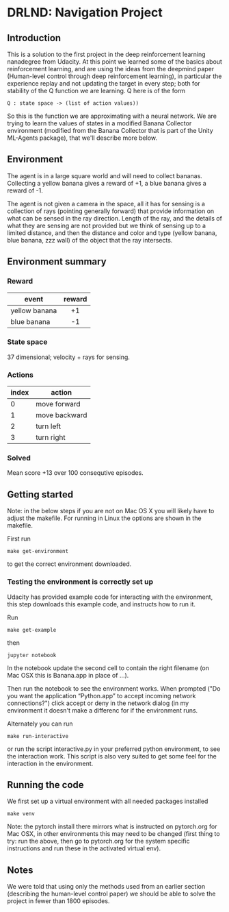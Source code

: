 # DRLND: Navigation Project

## Introduction

This is a solution to the first project in the deep reinforcement
learning nanadegree from Udacity.  At this point we learned some of
the basics about reinforcement learning, and are using the ideas from
the deepmind paper (Human-level control through deep reinforcement
learning), in particular the experience replay and not updating the
target in every step; both for stability of the Q function we are
learning.  Q here is of the form

    Q : state space -> (list of action values))

So this is the function we are approximating with a neural network.
We are trying to learn the values of states in a modified Banana
Collector environment (modified from the Banana Collector that is part
of the Unity ML-Agents package), that we'll describe more below.

## Environment

The agent is in a large square world and will need to collect bananas.
Collecting a yellow banana gives a reward of +1, a blue banana gives a
reward of -1.

The agent is not given a camera in the space, all it has for sensing
is a collection of rays (pointing generally forward) that provide
information on what can be sensed in the ray direction.  Length of the
ray, and the details of what they are sensing are not provided but we
think of sensing up to a limited distance, and then the distance and
color and type (yellow banana, blue banana, zzz wall) of the object
that the ray intersects.

## Environment summary

### Reward

| event         | reward  |
|---------------|:-------:|
| yellow banana |   +1    |
| blue banana   |   -1    |

### State space

37 dimensional; velocity + rays for sensing.

### Actions

| index   | action        |
|---------|---------------|
| 0       | move forward  |
| 1       | move backward |
| 2       | turn left     |
| 3       | turn right    |

### Solved

Mean score +13 over 100 consequtive episodes.

## Getting started

Note: in the below steps if you are not on Mac OS X you will likely
have to adjust the makefile.  For running in Linux the options are
shown in the makefile.

First run

    make get-environment

to get the correct environment downloaded.

### Testing the environment is correctly set up

Udacity has provided example code for interacting with the
environment, this step downloads this example code, and instructs how
to run it.

Run

    make get-example

then

    jupyter notebook

In the notebook update the second cell to contain the right filename
(on Mac OSX this is Banana.app in place of ...).

Then run the notebook to see the environment works.  When prompted
("Do you want the application “Python.app” to accept incoming network
connections?") click accept or deny in the network dialog (in my
environment it doesn't make a differenc for if the environment runs.

Alternately you can run

    make run-interactive
    
or run the script interactive.py in your preferred python environment,
to see the interaction work.  This script is also very suited to
get some feel for the interaction in the environment.

## Running the code

We first set up a virtual environment with all needed packages
installed

    make venv

Note: the pytorch install there mirrors what is instructed on
pytorch.org for Mac OSX, in other environments this may need to be
changed (first thing to try: run the above, then go to pytorch.org for
the system specific instructions and run these in the activated
virtual env).

## Notes

We were told that using only the methods used from an earlier section
(describing the human-level control paper) we should be able to solve
the project in fewer than 1800 episodes.